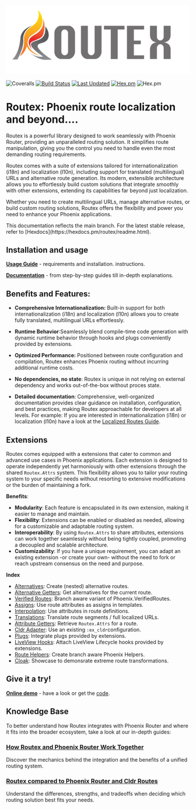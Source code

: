 # 
![Logo of Routex](assets/logo_horizontal.png "Routex Logo")

![Coveralls](https://img.shields.io/coveralls/github/BartOtten/routex)
[![Build Status](https://github.com/BartOtten/routex/actions/workflows/elixir.yml/badge.svg?event=push)](https://github.com/BartOtten/routex/actions/workflows/elixir.yml)
[![Last Updated](https://img.shields.io/github/last-commit/BartOtten/routex.svg)](https://github.com/BartOtten/routex/commits/main)
[![Hex.pm](https://img.shields.io/hexpm/v/routex)](https://hex.pm/packages/routex)
![Hex.pm](https://img.shields.io/hexpm/l/routex)

# Routex: Phoenix route localization and beyond....

Routex is a powerful library designed to work seamlessly with Phoenix Router,
providing an unparalleled routing solution. It simplifies route manipulation,
giving you the control you need to handle even the most demanding routing
requirements.

Routex comes with a suite of extensions tailored for internationalization
(i18n) and localization (l10n), including support for translated (multilingual)
URLs and alternative route generation. Its modern, extensible architecture
allows you to effortlessly build custom solutions that integrate smoothly with
other extensions, extending its capabilities far beyond just localization.

Whether you need to create multilingual URLs, manage alternative routes, or
build custom routing solutions, Routex offers the flexibility and power you
need to enhance your Phoenix applications.

<p class="hidden-at-hexdocs">
This documentation reflects the main branch. For the latest
stable release, refer to [Hexdocs](https://hexdocs.pm/routex/readme.html).
</p>


## Installation and usage

**[Usage Guide](USAGE.md)** - requirements and installation.
instructions.

**[Documentation](https://hexdocs.pm/routex)** - from step-by-step guides till in-depth explanations.


## Benefits and Features:

* **Comprehensive Internationalization:** Built-in support for both
  internationalization (i18n) and localization (l10n) allows you to create fully
  translated, multilingual URLs effortlessly.

* **Runtime Behavior**:Seamlessly blend compile-time code generation with
  dynamic runtime behavior through hooks and plugs conveniently provided by
  extensions.

* **Optimized Performance:** Positioned between route configuration and
  compilation, Routex enhances Phoenix routing without incurring additional
  runtime costs.

* **No dependencies, no state**: Routex is unique in not relying on external
  dependency and works out-of-the-box without proces state.

* **Detailed documentation**: Comprehensive, well-organized documentation
  provides clear guidance on installation, configuration, and best practices,
  making Routex approachable for developers at all levels. For example: If you
  are interested in internationalization (i18n) or localization (l10n) have a
  look at the [Localized Routes Guide](docs/guides/LOCALIZED_ROUTES.md).


## Extensions

Routex comes equipped with a extensions that cater to common and advanced use
cases in Phoenix applications. Each extension is designed to operate
independently yet harmoniously with other extensions through the shared
`Routex.Attrs` system. This flexibility allows you to tailor your routing system
to your specific needs without resorting to extensive modifications or the
burden of maintaining a fork.

**Benefits**:
- **Modularity**: Each feature is encapsulated in its own extension, making
  it easier to manage and maintain.
- **Flexibility**: Extensions can be enabled or disabled as needed, allowing
  for a customizable and adaptable routing system.
- **Interoperability**: By using `Routex.Attrs` to share attributes, extensions
  can work together seamlessly without being tightly coupled, promoting a
  decoupled and scalable architecture.
- **Customizability**: If you have a unique requirement, you can adapt an
  existing extension -or create your own- without the need to fork or reach
  upstream consensus on the need and purpose.

**Index**
- [Alternatives](docs/guides/EXTENSIONS.md#alternatives): Create (nested) alternative routes.
- [Alternative Getters](docs/guides/EXTENSIONS.md#alternative-getters): Get alternatives for the current route.
- [Verified Routes](docs/guides/EXTENSIONS.md#verified-routes): Branch aware variant of Phoenix.VerifiedRoutes.
- [Assigns](docs/guides/EXTENSIONS.md#assigns): Use route attributes as assigns in templates.
- [Interpolation](docs/guides/EXTENSIONS.md#interpolation): Use attributes in route definitions.
- [Translations](docs/guides/EXTENSIONS.md#translations): Translate route segments / full localized URLs.
- [Attribute Getters](docs/guides/EXTENSIONS.md#attribute-getters): Retrieve `Routex.Attrs` for a route.
- [Cldr Adapter](docs/guides/EXTENSIONS.md#cldr-adapter): Use an existing `:ex_cldr`configuration.
- [Plugs](docs/guides/EXTENSIONS.md#plugs): Integrate plugs provided by extensions.
- [LiveView Hooks](docs/guides/EXTENSIONS.md#liveview-hooks): Attach LiveView Lifecycle hooks provided by extensions.
- [Route Helpers](docs/guides/EXTENSIONS.md#route-helpers): Create branch aware Phoenix Helpers.
- [Cloak](docs/guides/EXTENSIONS.md#cloak-showcase): Showcase to demonsrate extreme route transformations.


## Give it a try!

**[Online demo](https://routex.fly.dev/)** - have a look or get the
[code](https://github.com/BartOtten/routex_example/).


## Knowledge Base

To better understand how Routex integrates with Phoenix Router and where it fits
into the broader ecosystem, take a look at our in-depth guides:

### [How Routex and Phoenix Router Work Together](docs/ROUTEX_AND_PHOENIX_ROUTER.md)
Discover the mechanics behind the integration and the benefits of a unified routing system.

### [Routex compared to Phoenix Router and Cldr Routes](docs/COMPARISON.md)
Understand the differences, strengths, and tradeoffs when deciding which
routing solution best fits your needs.
